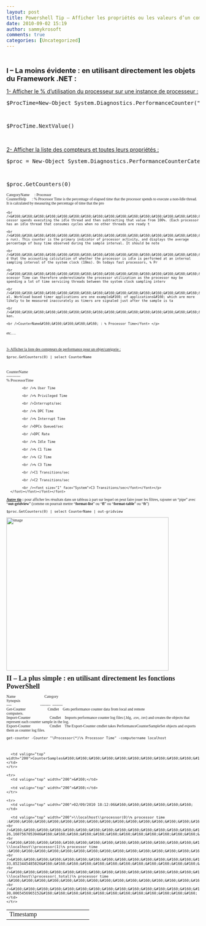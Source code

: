 ```yaml
---
layout: post
title: Powershell Tip – Afficher les propriétés ou les valeurs d’un compteur de Performances
date: 2010-09-02 15:19
author: sammykrosoft
comments: true
categories: [Uncategorized]
---
```

<p>&#160;</p>  <p><strong><font size="4">I – La moins évidente : en utilisant directement les objets du Framework .NET :</font></strong></p>  <p><u>1- Afficher le % d’utilisation du processeur sur une instance de processeur :</u></p>  <div class="csharpcode">   <pre class="alt">$ProcTime=<span class="kwrd">New</span>-<span class="kwrd">Object</span> System.Diagnostics.PerformanceCounter(<span class="str">&quot;Processor&quot;</span>,<span class="str">&quot;% Processor Time&quot;</span>, <span class="str">&quot;0&quot;</span>)</pre>

  <pre>&#160;</pre>

  <pre class="alt">$ProcTime.NextValue()</pre>
</div>


<p>&#160;</p>

<p><u>2- Afficher la liste des compteurs et toutes leurs propriétés :</u></p>

<div class="csharpcode">
  <pre class="alt">$proc = <span class="kwrd">New</span>-<span class="kwrd">Object</span> System.Diagnostics.PerformanceCounterCategory(<span class="str">&quot;Processor&quot;</span>)</pre>

  <pre>&#160;</pre>

  <pre class="alt">$proc.GetCounters(0) </pre>
</div>


<p><font size="1" face="System">CategoryName&#160;&#160;&#160;&#160; : Processor 
    <br />CounterHelp&#160;&#160;&#160;&#160;&#160; : % Processor Time is the percentage of elapsed time that the processor spends to execute a non-Idle thread. It is calculated by measuring the percentage of time that the pro 

    <br />&#160;&#160;&#160;&#160;&#160;&#160;&#160;&#160;&#160;&#160;&#160;&#160;&#160;&#160;&#160;&#160;&#160;&#160; cessor spends executing the idle thread and then subtracting that value from 100%. (Each processor has an idle thread that consumes cycles when no other threads are ready t 

    <br />&#160;&#160;&#160;&#160;&#160;&#160;&#160;&#160;&#160;&#160;&#160;&#160;&#160;&#160;&#160;&#160;&#160;&#160; o run). This counter is the primary indicator of processor activity, and displays the average percentage of busy time observed during the sample interval. It should be note 

    <br />&#160;&#160;&#160;&#160;&#160;&#160;&#160;&#160;&#160;&#160;&#160;&#160;&#160;&#160;&#160;&#160;&#160;&#160; d that the accounting calculation of whether the processor is idle is performed at an internal sampling interval of the system clock (10ms). On todays fast processors, % Pr 

    <br />&#160;&#160;&#160;&#160;&#160;&#160;&#160;&#160;&#160;&#160;&#160;&#160;&#160;&#160;&#160;&#160;&#160;&#160; ocessor Time can therefore underestimate the processor utilization as the processor may be spending a lot of time servicing threads between the system clock sampling interv 

    <br />&#160;&#160;&#160;&#160;&#160;&#160;&#160;&#160;&#160;&#160;&#160;&#160;&#160;&#160;&#160;&#160;&#160;&#160; al. Workload based timer applications are one example&#160; of applications&#160; which are more likely to be measured inaccurately as timers are signaled just after the sample is ta 

    <br />&#160;&#160;&#160;&#160;&#160;&#160;&#160;&#160;&#160;&#160;&#160;&#160;&#160;&#160;&#160;&#160;&#160;&#160; ken. 

    <br />CounterName&#160;&#160;&#160;&#160;&#160; : % Processor Time</font> </p>

<p>etc….</p>

<p>&#160;</p>

<p><u>3- Afficher la liste des compteurs de performance pour un objet/catégorie :</u></p>

<div class="csharpcode">
  <pre class="alt">$proc.GetCounters(0) | <span class="kwrd">select</span> CounterName</pre>
</div>


<p><font size="1" face="System"></font></p>
<font size="1" face="System">
  <h1><font size="1" face="System"></font></h1>
  <font size="1" face="System">
    <h1><font size="1" face="System"></font></h1>
    <font size="1" face="System">
      <h6><font size="1" face="System"></font></h6>
      <font size="1" face="System">
        <p><font size="1" face="System">CounterName 
            <br /></font><font size="1" face="System">----------- 
            <br />% ProcessorTime 

            <br />% User Time 

            <br />% Privileged Time 

            <br />Interrupts/sec 

            <br />% DPC Time 

            <br />% Interrupt Time 

            <br />DPCs Queued/sec 

            <br />DPC Rate 

            <br />% Idle Time 

            <br />% C1 Time 

            <br />% C2 Time 

            <br />% C3 Time 

            <br />C1 Transitions/sec 

            <br />C2 Transitions/sec 

            <br /><font size="1" face="System">C3 Transitions/sec</font></font></p>
      </font></font></font></font>

<p><strong><u>Autre tip</u> :</strong> pour afficher les résultats dans un tableau à part sur lequel on peut faire jouer les filtres, rajouter un “pipe” avec “<strong>out-gridview</strong>” (comme on pourrait mettre “<strong>format-list</strong>” ou “<strong>fl</strong>” ou “<strong>format-table</strong>” ou “<strong>ft</strong>”)</p>

<div class="csharpcode">
  <pre class="alt">$proc.GetCounters(0) | <span class="kwrd">select</span> CounterName | out-gridview</pre>
</div>


<p><a href="https://msdnshared.blob.core.windows.net/media/TNBlogsFS/prod.evol.blogs.technet.com/CommunityServer.Blogs.Components.WeblogFiles/00/00/00/73/61/metablogapi/8357.image_2.png" original-url="http://blogs.technet.com/cfs-file.ashx/__key/CommunityServer-Blogs-Components-WeblogFiles/00-00-00-73-61-metablogapi/8357.image_5F00_2.png"><img style="border-right-width: 0px; display: inline; border-top-width: 0px; border-bottom-width: 0px; border-left-width: 0px" title="image" border="0" alt="image" src="https://msdnshared.blob.core.windows.net/media/TNBlogsFS/prod.evol.blogs.technet.com/CommunityServer.Blogs.Components.WeblogFiles/00/00/00/73/61/metablogapi/3482.image_thumb.png" original-url="http://blogs.technet.com/cfs-file.ashx/__key/CommunityServer-Blogs-Components-WeblogFiles/00-00-00-73-61-metablogapi/3482.image_5F00_thumb.png" width="423" height="400" /></a> </p>

<p><strong><font size="4">II – La plus simple : en utilisant directement les fonctions PowerShell</font></strong></p>

<p>Name&#160;&#160;&#160;&#160;&#160;&#160;&#160;&#160;&#160;&#160;&#160;&#160;&#160;&#160;&#160;&#160;&#160;&#160;&#160;&#160;&#160;&#160;&#160;&#160;&#160;&#160;&#160;&#160;&#160; Category&#160; Synopsis&#160;&#160;&#160;&#160;&#160;&#160;&#160;&#160;&#160;&#160;&#160;&#160;&#160;&#160;&#160;&#160;&#160;&#160;&#160;&#160;&#160;&#160;&#160;&#160;&#160;&#160;&#160;&#160;&#160;&#160;&#160;&#160;&#160;&#160;&#160;&#160;&#160;&#160;&#160;&#160;&#160;&#160;&#160;&#160;&#160;&#160;&#160;&#160;&#160;&#160;&#160;&#160;&#160;&#160;&#160;&#160;&#160;&#160;&#160;&#160;&#160;&#160;&#160;&#160;&#160;&#160;&#160;&#160;&#160;&#160;&#160;&#160;&#160;&#160;&#160;&#160;&#160;&#160;&#160;&#160;&#160;&#160;&#160;&#160;&#160;&#160;&#160;&#160;&#160;&#160;&#160;&#160;&#160;&#160;&#160;&#160;&#160;&#160;&#160;&#160;&#160;&#160;&#160;&#160;&#160;&#160;&#160;&#160;&#160;&#160;&#160;&#160;&#160;&#160;&#160;&#160;&#160;&#160;&#160;&#160;&#160;&#160;&#160;&#160;&#160;&#160;&#160;&#160;&#160;&#160;&#160;&#160;&#160;&#160;&#160;&#160;&#160;&#160; <br />----&#160;&#160;&#160;&#160;&#160;&#160;&#160;&#160;&#160;&#160;&#160;&#160;&#160;&#160;&#160;&#160;&#160;&#160;&#160;&#160;&#160;&#160;&#160;&#160;&#160;&#160;&#160;&#160;&#160; --------&#160; --------&#160;&#160;&#160;&#160;&#160;&#160;&#160;&#160;&#160;&#160;&#160;&#160;&#160;&#160;&#160;&#160;&#160;&#160;&#160;&#160;&#160;&#160;&#160;&#160;&#160;&#160;&#160;&#160;&#160;&#160;&#160;&#160;&#160;&#160;&#160;&#160;&#160;&#160;&#160;&#160;&#160;&#160;&#160;&#160;&#160;&#160;&#160;&#160;&#160;&#160;&#160;&#160;&#160;&#160;&#160;&#160;&#160;&#160;&#160;&#160;&#160;&#160;&#160;&#160;&#160;&#160;&#160;&#160;&#160;&#160;&#160;&#160;&#160;&#160;&#160;&#160;&#160;&#160;&#160;&#160;&#160;&#160;&#160;&#160;&#160;&#160;&#160;&#160;&#160;&#160;&#160;&#160;&#160;&#160;&#160;&#160;&#160;&#160;&#160;&#160;&#160;&#160;&#160;&#160;&#160;&#160;&#160;&#160;&#160;&#160;&#160;&#160;&#160;&#160;&#160;&#160;&#160;&#160;&#160;&#160;&#160;&#160;&#160;&#160;&#160;&#160;&#160;&#160;&#160;&#160;&#160;&#160;&#160;&#160;&#160;&#160;&#160;&#160; <br />Get-Counter&#160;&#160;&#160;&#160;&#160;&#160;&#160;&#160;&#160;&#160;&#160;&#160;&#160;&#160;&#160;&#160;&#160;&#160;&#160;&#160;&#160;&#160; Cmdlet&#160;&#160;&#160; Gets performance counter data from local and remote computers.&#160;&#160;&#160;&#160;&#160;&#160;&#160;&#160;&#160;&#160;&#160;&#160;&#160;&#160;&#160;&#160;&#160;&#160;&#160;&#160;&#160;&#160;&#160;&#160;&#160;&#160;&#160;&#160;&#160;&#160;&#160;&#160;&#160;&#160;&#160;&#160;&#160;&#160;&#160;&#160;&#160;&#160;&#160;&#160;&#160;&#160;&#160;&#160;&#160;&#160;&#160;&#160;&#160;&#160;&#160;&#160;&#160;&#160;&#160;&#160;&#160;&#160;&#160;&#160;&#160;&#160;&#160;&#160;&#160;&#160;&#160;&#160;&#160;&#160;&#160;&#160;&#160;&#160;&#160;&#160;&#160;&#160;&#160;&#160; <br />Import-Counter&#160;&#160;&#160;&#160;&#160;&#160;&#160;&#160;&#160;&#160;&#160;&#160;&#160;&#160;&#160;&#160;&#160;&#160;&#160; Cmdlet&#160;&#160;&#160; Imports performance counter log files (.blg, .csv, .tsv) and creates the objects that represent each counter sample in the log.&#160;&#160;&#160;&#160;&#160;&#160;&#160;&#160;&#160;&#160;&#160;&#160;&#160;&#160;&#160;&#160;&#160;&#160;&#160; <br />Export-Counter&#160;&#160;&#160;&#160;&#160;&#160;&#160;&#160;&#160;&#160;&#160;&#160;&#160;&#160;&#160;&#160;&#160;&#160;&#160; Cmdlet&#160;&#160;&#160; The Export-Counter cmdlet takes PerformanceCounterSampleSet objects and exports them as counter log files.&#160;&#160;&#160;&#160;&#160;&#160;&#160;&#160;&#160;&#160;&#160;&#160;&#160;&#160;&#160;&#160;&#160;&#160;&#160;&#160;&#160;&#160;&#160;&#160;&#160;&#160;&#160;&#160;&#160; </p>

<div class="csharpcode">
  <pre class="alt"><span class="kwrd">get</span>-counter -Counter <span class="str">&quot;\Processor(*)\% Processor Time&quot;</span> -computername localhost</pre>
</div>


<p>&#160;&#160;&#160;&#160;&#160;&#160;&#160;&#160;&#160;&#160;&#160;&#160;&#160;&#160;&#160;&#160;&#160;&#160;&#160;&#160;&#160;&#160;&#160;&#160;&#160;&#160;&#160;&#160;&#160;&#160;&#160;&#160;&#160;&#160;&#160;&#160;&#160;&#160;&#160;&#160;&#160;&#160;&#160;&#160;&#160;&#160;&#160;&#160;&#160;&#160;&#160;&#160;&#160;&#160;&#160;&#160;&#160;&#160;&#160;&#160;&#160;&#160;&#160;&#160;&#160;&#160;&#160;&#160;&#160;&#160;&#160;&#160;&#160;&#160;&#160;&#160;&#160;&#160;&#160;&#160;&#160;&#160; </p>

<table border="0" cellspacing="0" cellpadding="2" width="400"><tbody>
    <tr>
      <td valign="top" width="200">Timestamp&#160;&#160;&#160;&#160;&#160;&#160;&#160;&#160;&#160;&#160;&#160;&#160;&#160;&#160;&#160;&#160; </td>

      <td valign="top" width="200">CounterSamples&#160;&#160;&#160;&#160;&#160;&#160;&#160;&#160;&#160;&#160;&#160;&#160;&#160;&#160;&#160;&#160;&#160;&#160;&#160;&#160;&#160;&#160;&#160;&#160;&#160;&#160;&#160;&#160;&#160;&#160;&#160;&#160;&#160;&#160;&#160;&#160;&#160;&#160;&#160;&#160;&#160;&#160;&#160;&#160;&#160;&#160;&#160;&#160;&#160;&#160;&#160;&#160;&#160;&#160;&#160;&#160;&#160;&#160;&#160;&#160;&#160;&#160;&#160;&#160;&#160;&#160;&#160;&#160;&#160;&#160;&#160;&#160;&#160;&#160;&#160;&#160;&#160;&#160;&#160;&#160;&#160;&#160;&#160;&#160;&#160; </td>
    </tr>

    <tr>
      <td valign="top" width="200">&#160;</td>

      <td valign="top" width="200">&#160;</td>
    </tr>

    <tr>
      <td valign="top" width="200">02/09/2010 18:12:06&#160;&#160;&#160;&#160;&#160;&#160; </td>

      <td valign="top" width="200">\\localhost\\processor(0)\% processor time :&#160;&#160;&#160;&#160;&#160;&#160;&#160;&#160;&#160;&#160;&#160;&#160;&#160;&#160;&#160;&#160;&#160;&#160;&#160;&#160;&#160;&#160;&#160;&#160;&#160;&#160;&#160;&#160;&#160;&#160;&#160;&#160;&#160;&#160;&#160;&#160;&#160;&#160;&#160;&#160;&#160;&#160;&#160;&#160;&#160;&#160;&#160;&#160;&#160;&#160;&#160;&#160;&#160;&#160;&#160; <br />&#160;&#160;&#160;&#160;&#160;&#160;&#160;&#160;&#160;&#160;&#160;&#160;&#160;&#160;&#160;&#160;&#160;&#160;&#160;&#160;&#160;&#160;&#160;&#160;&#160; 26,1607567053946&#160;&#160;&#160;&#160;&#160;&#160;&#160;&#160;&#160;&#160;&#160;&#160;&#160;&#160;&#160;&#160;&#160;&#160;&#160;&#160;&#160;&#160;&#160;&#160;&#160;&#160;&#160;&#160;&#160;&#160;&#160;&#160;&#160;&#160;&#160;&#160;&#160;&#160;&#160;&#160;&#160;&#160;&#160;&#160;&#160;&#160;&#160;&#160;&#160;&#160;&#160;&#160;&#160;&#160;&#160;&#160;&#160;&#160;&#160;&#160;&#160;&#160;&#160;&#160;&#160;&#160;&#160;&#160;&#160;&#160;&#160;&#160;&#160;&#160;&#160;&#160;&#160;&#160;&#160;&#160;&#160;&#160;&#160; <br />&#160;&#160;&#160;&#160;&#160;&#160;&#160;&#160;&#160;&#160;&#160;&#160;&#160;&#160;&#160;&#160;&#160;&#160;&#160;&#160;&#160;&#160;&#160;&#160;&#160; \\localhost\\processor(1)\% processor time :&#160;&#160;&#160;&#160;&#160;&#160;&#160;&#160;&#160;&#160;&#160;&#160;&#160;&#160;&#160;&#160;&#160;&#160;&#160;&#160;&#160;&#160;&#160;&#160;&#160;&#160;&#160;&#160;&#160;&#160;&#160;&#160;&#160;&#160;&#160;&#160;&#160;&#160;&#160;&#160;&#160;&#160;&#160;&#160;&#160;&#160;&#160;&#160;&#160;&#160;&#160;&#160;&#160;&#160;&#160; <br />&#160;&#160;&#160;&#160;&#160;&#160;&#160;&#160;&#160;&#160;&#160;&#160;&#160;&#160;&#160;&#160;&#160;&#160;&#160;&#160;&#160;&#160;&#160;&#160;&#160; 33,8523445485826&#160;&#160;&#160;&#160;&#160;&#160;&#160;&#160;&#160;&#160;&#160;&#160;&#160;&#160;&#160;&#160;&#160;&#160;&#160;&#160;&#160;&#160;&#160;&#160;&#160;&#160;&#160;&#160;&#160;&#160;&#160;&#160;&#160;&#160;&#160;&#160;&#160;&#160;&#160;&#160;&#160;&#160;&#160;&#160;&#160;&#160;&#160;&#160;&#160;&#160;&#160;&#160;&#160;&#160;&#160;&#160;&#160;&#160;&#160;&#160;&#160;&#160;&#160;&#160;&#160;&#160;&#160;&#160;&#160;&#160;&#160;&#160;&#160;&#160;&#160;&#160;&#160;&#160;&#160;&#160;&#160;&#160;&#160; <br />&#160;&#160;&#160;&#160;&#160;&#160;&#160;&#160;&#160;&#160;&#160;&#160;&#160;&#160;&#160;&#160;&#160;&#160;&#160;&#160;&#160;&#160;&#160;&#160;&#160; \\localhost\\processor(_total)\% processor time :&#160;&#160;&#160;&#160;&#160;&#160;&#160;&#160;&#160;&#160;&#160;&#160;&#160;&#160;&#160;&#160;&#160;&#160;&#160;&#160;&#160;&#160;&#160;&#160;&#160;&#160;&#160;&#160;&#160;&#160;&#160;&#160;&#160;&#160;&#160;&#160;&#160;&#160;&#160;&#160;&#160;&#160;&#160;&#160;&#160;&#160;&#160;&#160;&#160;&#160; <br />&#160;&#160;&#160;&#160;&#160;&#160;&#160;&#160;&#160;&#160;&#160;&#160;&#160;&#160;&#160;&#160;&#160;&#160;&#160;&#160;&#160;&#160;&#160;&#160;&#160; 30,0065456965152&#160;&#160;&#160;&#160;&#160;&#160;&#160;&#160;&#160;&#160;&#160;&#160; </td>
    </tr>
  </tbody></table>
